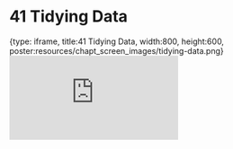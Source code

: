 # 41 Tidying Data
 
{type: iframe, title:41 Tidying Data, width:800, height:600, poster:resources/chapt_screen_images/tidying-data.png}
![](https://datatrail-jhu.github.io/DataTrail_ReOrg/no_toc/tidying-data.html)
 

 
